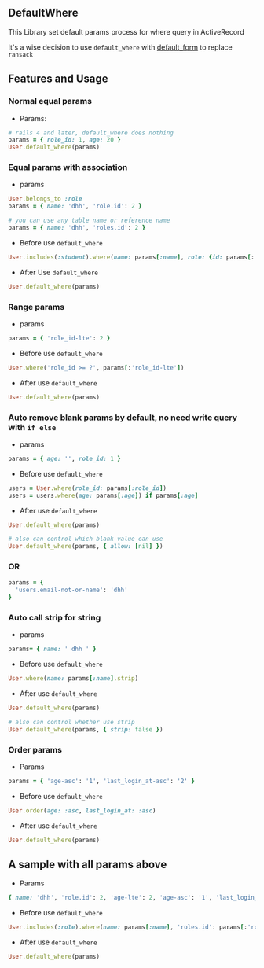 ## DefaultWhere

This Library set default params process for where query in ActiveRecord

It's a wise decision to use `default_where` with [default_form](https://github.com/qinmingyuan/default_form) to replace `ransack`

## Features and Usage

### Normal equal params

* Params:
```ruby
# rails 4 and later, default_where does nothing
params = { role_id: 1, age: 20 }
User.default_where(params)
```

### Equal params with association

* params
```ruby
User.belongs_to :role
params = { name: 'dhh', 'role.id': 2 }

# you can use any table name or reference name
params = { name: 'dhh', 'roles.id': 2 }
```
* Before use `default_where`
```ruby
User.includes(:student).where(name: params[:name], role: {id: params[:'role.id']})
```
* After Use `default_where`
```ruby
User.default_where(params)
```

### Range params
* params
```ruby
params = { 'role_id-lte': 2 }
```
* Before use `default_where`
```ruby
User.where('role_id >= ?', params[:'role_id-lte'])
```
* After use `default_where`
```ruby
User.default_where(params)
```

### Auto remove blank params by default, no need write query with `if else`
* params
```ruby
params = { age: '', role_id: 1 }
```
* Before use `default_where`
```ruby
users = User.where(role_id: params[:role_id])
users = users.where(age: params[:age]) if params[:age]
```
* After use `default_where`
```ruby
User.default_where(params)

# also can control which blank value can use
User.default_where(params, { allow: [nil] })
```

### OR
```ruby
params = {
  'users.email-not-or-name': 'dhh'
}

```

### Auto call strip for string 
* params
```ruby
params= { name: ' dhh ' }
```
* Before use `default_where`
```ruby
User.where(name: params[:name].strip)
```
* After use `default_where`
```ruby
User.default_where(params)

# also can control whether use strip
User.default_where(params, { strip: false })
```

### Order params
* Params
```ruby
params = { 'age-asc': '1', 'last_login_at-asc': '2' }
```
* Before use `default_where`
```ruby
User.order(age: :asc, last_login_at: :asc)
```
* After use `default_where`
```ruby
User.default_where(params)
```

## A sample with all params above
* Params
```ruby
{ name: 'dhh', 'role.id': 2, 'age-lte': 2, 'age-asc': '1', 'last_login_at-asc': '2' }
```
* Before use `default_where`
```ruby
User.includes(:role).where(name: params[:name], 'roles.id': params[:'role.id']).order(age: :asc, last_login_at: :asc)
```
* After use `default_where`
```ruby
User.default_where(params)
```